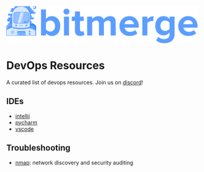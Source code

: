 ![logo.svg](logo.svg)
# DevOps Resources
A curated list of devops resources.
Join us on [discord](https://discord.gg/PzUnfWW)! 

## IDEs
* [intellij](https://jetbrains.com)
* [pycharm](https://www.jetbrains.com/pycharm/)
* [vscode](https://code.visualstudio.com/)

## Troubleshooting
* [nmap](https://nmap.org): network discovery and security auditing
